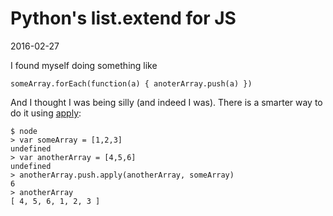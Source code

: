 Python's list.extend for JS
===========================

2016-02-27

I found myself doing something like

    someArray.forEach(function(a) { anoterArray.push(a) })

And I thought I was being silly (and indeed I was). There is a smarter way to do it using [apply](https://developer.mozilla.org/en-US/docs/Web/JavaScript/Reference/Global_Objects/Function/apply):

    $ node
    > var someArray = [1,2,3]
    undefined
    > var anotherArray = [4,5,6]
    undefined
    > anotherArray.push.apply(anotherArray, someArray)
    6
    > anotherArray
    [ 4, 5, 6, 1, 2, 3 ]

